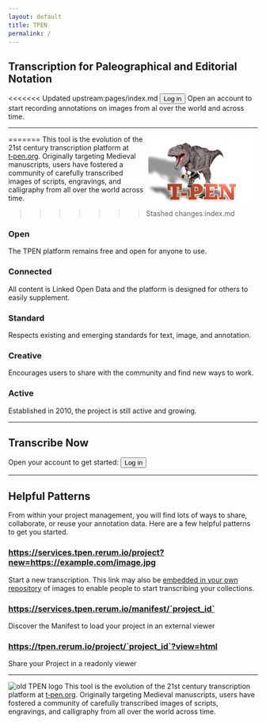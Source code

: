 ```yaml
---
layout: default
title: TPEN
permalink: /
---
```


## Transcription for Paleographical and Editorial Notation

<<<<<<< Updated upstream:pages/index.md
<button role="button"> Log in </button>
Open an account to start recording annotations on images from al over the world and across time.

---
=======
<img alt="old TPEN logo" src="/assets/img/tpen_clearShadowSmall.png" align="right">
This tool is the evolution of the 21st century transcription platform at [t‑pen.org](https://t-pen.org).
Originally targeting Medieval manuscripts, users have fostered a community of carefully
transcribed images of scripts, engravings, and calligraphy from all over the world across time.
>>>>>>> Stashed changes:index.md

<div class="gridly">

<div>
<h3>Open</h3>

The TPEN platform remains free and open for anyone to use.
</div>
<div>
<h3>Connected</h3>

All content is Linked Open Data and the platform is designed for others to easily supplement.
</div>

<div>
<h3>Standard</h3>

Respects existing and emerging standards for text, image, and annotation.
</div>

<div>
<h3>Creative</h3>

Encourages users to share with the community and find new ways to work.
</div>

<div>
<h3> Active </h3>

Established in 2010, the project is still active and growing. 
</div>
</div>

---

## Transcribe Now

Open your account to get started: <button role="button"> Log in </button>

---

## Helpful Patterns

From within your project management, you will find lots of ways to share, collaborate, or reuse your annotation data. 
Here are a few helpful patterns to get you started.

### https://services.tpen.rerum.io/project?new=https://example.com/image.jpg

Start a new transcription. This link may also be [embedded in your own repository](https://github.com/CenterForDigitalHumanities/TPEN3/issues/32) of images to enable people to start transcribing your collections.


### https://services.tpen.rerum.io/manifest/`project_id`

Discover the Manifest to load your project in an external viewer


### https://tpen.rerum.io/project/`project_id`?view=html

Share your Project in a readonly viewer

---

![old TPEN logo]({{site.baseurl}}/assets/img/tpen_clearShadowSmall.png)
This tool is the evolution of the 21st century transcription platform at [t‑pen.org](https://t-pen.org).
Originally targeting Medieval manuscripts, users have fostered a community of carefully
transcribed images of scripts, engravings, and calligraphy from all over the world across time.
